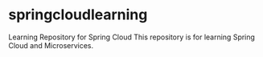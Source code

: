 # springcloudlearning
Learning Repository for Spring Cloud
This repository is for learning Spring Cloud and Microservices.
